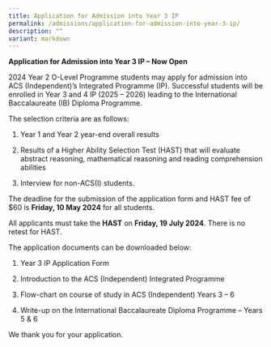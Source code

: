```yaml
---
title: Application for Admission into Year 3 IP
permalink: /admissions/application-for-admission-into-year-3-ip/
description: ""
variant: markdown
---
```

<p><strong>Application for Admission into Year 3 IP – Now Open</strong>&nbsp;</p>
<p>2024 Year 2 O-Level Programme students may apply for admission into ACS
(Independent)’s Integrated Programme (IP). Successful students will be
enrolled in Year 3 and 4 IP (2025 – 2026) leading to the International
Baccalaureate (IB) Diploma Programme.&nbsp;</p>
<p>The selection criteria are as follows:&nbsp;</p>
<ol data-tight="true" class="tight">
<li>
<p>Year 1 and Year 2 year-end overall results</p>
</li>
<li>
<p>Results of a Higher Ability Selection Test (HAST) that will evaluate abstract
reasoning, mathematical reasoning and reading comprehension abilities</p>
</li>
<li>
<p>Interview for non-ACS(I) students.&nbsp;</p>
</li>
</ol>
<p>The deadline for the submission of the application form and HAST fee of
$60 is <strong>Friday, 10 May 2024</strong> for all students.&nbsp;</p>
<p>All applicants must take the <strong>HAST</strong> on <strong>Friday, 19 July 2024</strong>.
There is no retest for HAST.&nbsp;&nbsp;&nbsp;&nbsp;</p>
<p>The application documents can be downloaded below:&nbsp;</p>
<ol data-tight="true" class="tight">
<li>
<p>Year 3 IP Application Form
</p>
</li>
<li>
<p>Introduction to the ACS (Independent) Integrated Programme
</p>
</li>
<li>
<p>Flow-chart on course of study in ACS (Independent) Years 3 – 6
</p>
</li>
<li>
<p>Write-up on the International Baccalaureate Diploma Programme – Years 5 &amp; 6
</p>
</li>
</ol>
<p>We thank you for your application.</p>